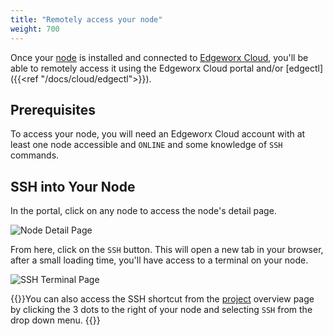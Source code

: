 ```yaml
---
title: "Remotely access your node"
weight: 700
---
```


Once your [node](../cloud/adding-nodes/_index.md) is installed and connected to [Edgeworx Cloud](/docs/cloud/start-portal), you'll be able to remotely access it using
the Edgeworx Cloud portal and/or [edgectl]({{<ref "/docs/cloud/edgectl">}}).

## Prerequisites

To access your node, you will need an Edgeworx Cloud account with at least one node accessible
and `ONLINE` and some knowledge of `SSH` commands.

## SSH into Your Node

In the portal, click on any node to access the node's detail page.

![Node Detail Page](/images/7done.png)

From here, click on the `SSH` button. This will open a new tab in your browser, after a small
loading time, you'll have access to a terminal on your node.

![SSH Terminal Page](</images/Screen Shot 2022-04-08 at 1.36.50 PM.png>)

{{<info>}}You can also access the SSH shortcut from the [project](/docs/more/terminology#project) overview page by
clicking the 3 dots to the right of your node and selecting `SSH` from the drop down menu.
{{</info>}}
